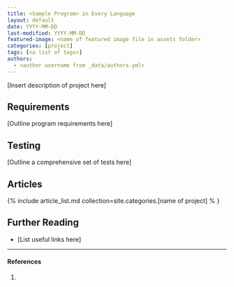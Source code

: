 ```yaml
---
title: <Sample Program> in Every Language
layout: default
date: YYYY-MM-DD
last-modified: YYYY-MM-DD
featured-image: <name of featured image file in assets folder>
categories: [project]
tags: [<a list of tags>]
authors:
  - <author username from _data/authors.yml>
---
```


[Insert description of project here]

## Requirements

[Outline program requirements here]

## Testing

[Outline a comprehensive set of tests here]

## Articles

{% include article_list.md collection=site.categories.[name of project] % }

## Further Reading

- [List useful links here]

---

#### References

1. <some IEEE reference>
